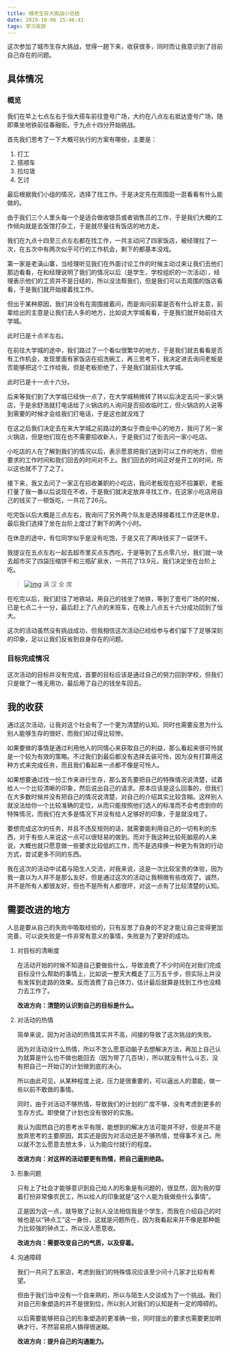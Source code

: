 ```yaml
---
title: 城市生存大挑战小总结
date: 2019-10-06 15:46:41
tags: 学习收获
---
```


这次参加了城市生存大挑战，觉得一趟下来，收获很多，同时而让我意识到了目前自己存在的问题。

<!--more-->

## 具体情况

### 概览

我们在早上七点左右于恒大搭车前往壹号广场，大约在八点左右抵达壹号广场，随即乘坐地铁前往春融街。于九点十四分开始挑战。

首先我们思考了一下大概可执行的方案有哪些，主要是：

1. 打工
2. 搭顺车
3. 捡垃圾
4. 乞讨

最后根据我们小组的情况，选择了找工作。于是决定先在周围逛一逛看看有什么能做的。

由于我们三个人里头每一个是适合做收银员或者销售员的工作，于是我们大概的工作倾向就是去饭馆打杂工，于是就尽量往有饭店的地方走。

我们在九点十四至三点左右都在找工作，一共主动问了四家饭店，被经理拉了一次，在五次中有两次似乎可行的工作机会，剩下的都基本没戏。

第一家是老滇山寨，当经理听见我们在外面讨论工作的时候主动过来让我们去他们那边看看，在和经理说明了我们的情况以后（是学生，学校组织的一次活动），经理表示他们的工资并不是日结的，所以没法帮我们，但是我们可以去周围的饭店看看，于是我们就开始接着找工作。

但出于某种原因，我们并没有在周围接着问，而是询问前辈是否有什么好主意，前辈给出的主意是让我们去人多的地方，比如说大学城看看，于是我们就开始前往大学城。

此时已是十点半左右。

在前往大学城的途中，我们路过了一个看似很繁华的地方，于是我们就去看看是否有工作机会，发现里面有家饭店在招洗碗工，再三思考下，我决定进去询问老板是否能够把这个工作给我，但是老板拒绝了，于是我们就前往大学城。

此时已是十一点十六分。

后来等我们到了大学城已经快一点了，在大学城稍微转了转以后决定去问一家火锅店，于是余舒浩就打电话给了火锅店的人询问是否招收临时工，但火锅店的人说等到需要的时候才会给我们打电话，于是这也就没戏了

在这之后我们决定去在来大学城之前路过的类似于商业中心的地方，我问了另一家火锅店，但是他们现在也不需要招收新人，于是我们过了街去问一家小吃店。

小吃店的人在了解到我们的情况以后，表示愿意把我们送到可以工作的地方，但他要求的工作时间和我们回去的时间对不上。我们回去的时间正好是开工的时间，所以这也就不了了之了。

接下来，我又去问了一家正在招收兼职的小吃店，我问老板现在招不招兼职，老板打量了我一番以后说现在不收，于是我们就决定放弃寻找工作，在这家小吃店用自己的钱买了一顿饭吃，一共花了26元。

吃完饭以后大概是三点左右，我询问了另外两个队友是选择接着找工作还是休息，最后我们选择了坐在台阶上度过了剩下的两个小时。

在休息的途中，有位同学似乎是没有吃饱，于是又花了两块钱买了一袋饼干。

我提议在五点左右一起去超市里买点东西吃，于是等到了五点零八分，我们就一块去超市买了四袋压缩饼干和三瓶矿泉水，一共花了13.9元，我们决定坐在台阶上吃。

> [![img](https://s2.ax1x.com/2019/09/29/uGBAl6.jpg)](https://s2.ax1x.com/2019/09/29/uGBAl6.jpg)
> 满 汉 全 席

在吃完以后，我们赶往了地铁站，用自己的钱坐了地铁，等到了壹号广场的时候，已是七点二十一分，最后赶上了八点的末班车，在晚上八点五十六分成功回到了恒大。

这次的活动虽然没有挑战成功，但我相信这次活动已经给参与者们留下了足够深刻的印象，足以让我们反省到自身存在的问题。

### 目标完成情况

这次活动的目标并没有完成，首要的目标应该是通过自己的努力回到学校，但我们只是做了一堆无用功，最后用了自己的钱坐车回去。

## 我的收获

通过这次活动，让我对这个社会有了一个更为清楚的认知。同时也需要反思为什么别人能够生存的很好，而我们却过得比较惨。

如果要做的事情是通过利用他人的同情心来获取自己的利益，那么看起来很可怜就是一个较为有效的策略。不过我们到最后都没有选择去装可怜，因为没有打算用这种方式来完成任务，而且我们看起来一点都不像是可怜人。

如果想要通过找一份工作来进行生存，那么首先要把自己的特殊情况说清楚，试着给人一个比较清晰的印象，然后说出自己的请求。原本应该是这么回事的，但我们在大多数时候并没有把自己的情况说清楚，对自己的介绍其实比较含糊。这样别人就没法给你一个比较准确的定位，从而只能按照他们选人的标准而不会考虑到你的特殊情况，而我们在大多是情况下并没有给人足够好的印象，于是就没戏了。

要想完成这次的任务，并且不违反规则的话，就需要能利用自己的一切有利的东西，对于有些人来说这一点可以很轻易的做到。而对于我这种比较死脑筋的人来说，大概也就只愿意做一些要求比较低的工作，而不是选择换一种更为有效的行动方式，尝试更多不同的东西。

我在这次的活动中试着与陌生人交流，对我来说，这是一次比较宝贵的体验，因为我一直以为人并不是那么友好，但是通过这次的活动让我稍微有些改观了。诚然，并不是所有人都很友好，但也不是所有人都很坏，对这一点有了比较清楚的认知。

## 需要改进的地方

人总是要从自己的失败中吸取经验的，只有反思了自身的不足才能让自己变得更加完善，可以说失败是一件非常有意义的事情，失败是为了更好的成功。

1. 对目标的清晰度

   在活动开始的时候不知道自己要做些什么，导致浪费了不少时间在对我们完成目标没什么帮助的事情上，比如说一整天大概走了三万五千步，但实际上并没有发挥到走路的效果。反而浪费了自己体力，估计最后就算是找到工作也没精力去工作了。

   **改进方向：清楚的认识到自己的目标是什么。**

2. 对活动的热情

   简单来说，因为对活动的热情其实并不高，间接的导致了这次挑战的失败。

   因为对活动没什么热情，所以不怎么愿意动脑子去想解决方法，再加上自己认为就算是什么也不做也能回去（因为带了几百块），所以就没有什么斗志，没有把自己一开始订的计划做到底的决心。

   所以由此可见，从某种程度上说，压力是很重要的，可以逼出人的潜能，做一些以前不敢做的事情。

   同时，由于对活动不够热情，导致我们的计划的广度不够，没有考虑到更多的生存方式。即使做了计划也没有很好的实施。

   我认为固然自己的思考水平有限，能想到的解决方法可能并不好，但是并不是放弃思考的主要原因，其实还是因为对活动还是不够热情，觉得事不关己。所以就不怎么愿意去想太多，认为能应付就行的程度。

   **改进方向：对这样的活动要更有热情，把自己逼到绝路。**

3. 形象问题

   只有上了社会才能够意识到自己给人的形象是有问题的，很显然，因为我的穿着打扮非常像农民工，所以给人的印象就是“这个人能为我做些什么事情”。

   正是因为这一点，就导致了让别人没法相信我是个学生，而我在介绍自己的时候也是以“钟点工”这一身份，这就是问题所在，因为我看起来并不像是那种能力比较强的钟点工，所以没人愿意收。

   **改进方向：需要改变自己的气质，以及穿着。**

4. 沟通障碍

   我们一共问了五家店，考虑到我们的特殊情况应该至少问十几家才比较有希望。

   但由于我们当中没有一个自来熟的，所以与陌生人交谈成为了一个挑战。我们对自己形象塑造的并不是很到位，所以别人对我们的认知是有一定的障碍的。

   以后需要能够把自己的形象塑造的更准确一些，同时提出的要求也需要更加明确才行，不然容易把人搞得很迷糊。

   **改进方向：提升自己的沟通能力。**